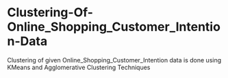 # Clustering-Of-Online_Shopping_Customer_Intention-Data
Clustering of given Online_Shopping_Customer_Intention data is done using KMeans and Agglomerative Clustering Techniques
